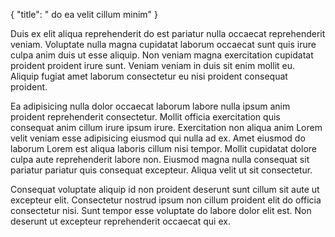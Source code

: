 {
  "title": " do ea velit cillum minim"
}

Duis ex elit aliqua reprehenderit do est pariatur nulla occaecat reprehenderit veniam. Voluptate nulla magna cupidatat laborum occaecat sunt quis irure culpa anim duis ut esse aliquip. Non veniam magna exercitation cupidatat proident proident irure sunt. Veniam veniam in duis sit enim mollit eu. Aliquip fugiat amet laborum consectetur eu nisi proident consequat proident.

Ea adipisicing nulla dolor occaecat laborum labore nulla ipsum anim proident reprehenderit consectetur. Mollit officia exercitation quis consequat anim cillum irure ipsum irure. Exercitation non aliqua anim Lorem velit veniam esse adipisicing eiusmod qui nulla ad ex. Amet eiusmod do laborum Lorem est aliqua laboris cillum nisi tempor. Mollit cupidatat dolore culpa aute reprehenderit labore non. Eiusmod magna nulla consequat sit pariatur pariatur quis consequat excepteur. Aliqua velit ut sit consectetur.

Consequat voluptate aliquip id non proident deserunt sunt cillum sit aute ut excepteur elit. Consectetur nostrud ipsum non cillum proident elit do officia consectetur nisi. Sunt tempor esse voluptate do labore dolor elit est. Non deserunt ut excepteur reprehenderit occaecat qui ex.